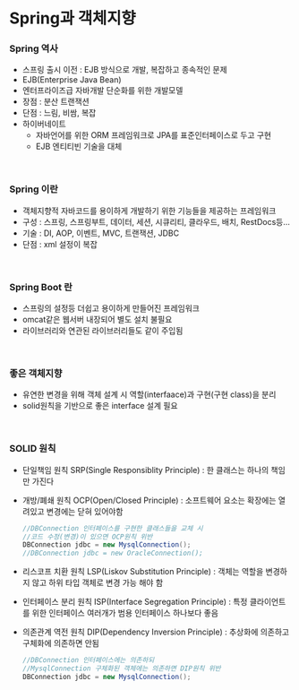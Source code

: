 # Spring과 객체지향
### Spring 역사
- 스프링 출시 이전 : EJB 방식으로 개발, 복잡하고 종속적인 문제
- EJB(Enterprise Java Bean)
 - 엔터프라이즈급 자바개발 단순화를 위한 개발모델
 - 장점 : 분산 트랜잭션
 - 단점 : 느림, 비쌈, 복잡
- 하이버네이트
  - 자바언어를 위한 ORM 프레임워크로 JPA를 표준인터페이스로 두고 구현
  - EJB 엔티티빈 기술을 대체
<br/>

### Spring 이란
- 객체지향적 자바코드를 용이하게 개발하기 위한 기능들을 제공하는 프레임워크
- 구성 : 스프링, 스프링부트, 데이터, 세션, 시큐리티, 클라우드, 배치, RestDocs등…
- 기술 : DI, AOP, 이벤트, MVC, 트랜잭션, JDBC
- 단점 : xml 설정이 복잡
<br/>

### Spring Boot 란
- 스프링의 설정등 더쉽고 용이하게 만들어진 프레임워크
- omcat같은 웹서버 내장되어 별도 설치 불필요
- 라이브러리와 연관된 라이브러리들도 같이 주입됨
<br/>

### 좋은 객체지향
- 유연한 변경을 위해 객체 설계 시 역할(interfaace)과 구현(구현 class)을 분리
- solid원칙을 기반으로 좋은 interface 설계 필요
<br/>

### SOLID 원칙
- 단일책임 원칙 SRP(Single Responsiblity Principle) : 한 클래스는 하나의 책임만 가진다
- 개방/폐쇄 원칙 OCP(Open/Closed Principle) : 소프트웨어 요소는 확장에는 열려있고 변경에는 닫혀 있어야함
  ``` java
  //DBConnection 인터페이스를 구현한 클래스들을 교체 시
  //코드 수정(변경)이 있으면 OCP원칙 위반
  DBConnection jdbc = new MysqlConnection();
  //DBConnection jdbc = new OracleConnection(); 
  ```
        
- 리스코프 치환 원칙 LSP(Liskov Substitution Principle) : 객체는 역할을 변경하지 않고 하위 타입 객체로 변경 가능 해야 함
- 인터페이스 분리 원칙 ISP(Interface Segregation Principle) : 특정 클라이언트를 위한 인터페이스 여러개가 범용 인터페이스 하나보다 좋음
- 의존관계 역전 원칙 DIP(Dependency Inversion Principle) : 추상화에 의존하고 구체화에 의존하면 안됨
  ``` java
  //DBConnection 인터페이스에는 의존하되
  //MysqlConnection 구체화된 객체에는 의존하면 DIP원칙 위반
  DBConnection jdbc = new MysqlConnection();
  ```
    
